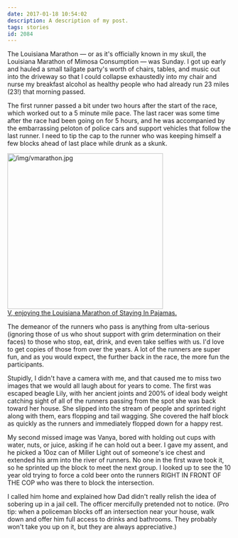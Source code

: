 ```yaml
---
date: 2017-01-18 10:54:02
description: A description of my post.
tags: stories
id: 2084
---
```

The Louisiana Marathon &mdash; or as it's officially known in my skull, the Louisiana Marathon of Mimosa Consumption &mdash; was Sunday.  I got up early and hauled a small tailgate party's worth of chairs, tables, and music out into the driveway so that I could collapse exhaustedly into my chair and nurse my breakfast alcohol as healthy people who had already run 23 miles (23!) that morning passed.
<!--more-->
The first runner passed a bit under two hours after the start of the race, which worked out to a 5 minute mile pace.  The last racer was some time after the race had been going on for 5 hours, and he was accompanied by the embarrassing peloton of police cars and support vehicles that follow the last runner.  I need to tip the cap to the runner who was keeping himself a few blocks ahead of last place while drunk as a skunk.  

<a class="lightview alignright" href="/img/vmarathon.jpg" data-lightview-caption="V, enjoying the Louisiana Marathon of Staying In Pajamas." data-lightview-group="group1"><img src="/img/vmarathon.jpg" alt="/img/vmarathon.jpg" width="350px"><br><span class="caption alignleft">V, enjoying the Louisiana Marathon of Staying In Pajamas.</span></a>

The demeanor of the runners who pass is anything from ulta-serious (ignoring those of us who shout support with grim determination on their faces) to those who stop, eat, drink, and even take selfies with us.  I'd love to get copies of those from over the years.  A lot of the runners are super fun, and as you would expect, the further back in the race, the more fun the participants.

Stupidly, I didn't have a camera with me, and that caused me to miss two images that we would all laugh about for years to come.  The first was escaped beagle Lily, with her ancient joints and 200% of ideal body weight catching sight of all of the runners passing from the spot she was back toward her house.  She slipped into the stream of people and sprinted right along with them, ears flopping and tail wagging.  She covered the half block as quickly as the runners and immediately flopped down for a happy rest.

My second missed image was Vanya, bored with holding out cups with water, nuts, or juice, asking if he can hold out a beer.  I gave my assent, and he picked a 10oz can of Miller Light out of someone's ice chest and extended his arm into the river of runners.  No one in the first wave took it, so he sprinted up the block to meet the next group.  I looked up to see the 10 year old trying to force a cold beer onto the runners RIGHT IN FRONT OF THE COP who was there to block the intersection.

I called him home and explained how Dad didn't really relish the idea of sobering up in a jail cell.  The officer mercifully pretended not to notice.  (Pro tip:  when a policeman blocks off an intersection near your house, walk down and offer him full access to drinks and bathrooms.  They probably won't take you up on it, but they are always appreciative.)
